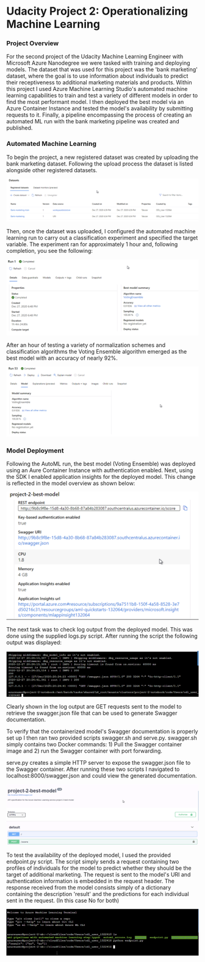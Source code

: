 # Udacity Project 2: Operationalizing Machine Learning

### Project Overview
For the second project of the Udacity Machine Learning Engineer with Microsoft Azure Nanodegree we were tasked with training and deploying models. The dataset that was used for this project was the 'bank marketing' dataset, where the goal is to use information about individuals to predict their receptiveness to additional marketing materials and products. Within this project I used Azure Machine Learning Studio's automated machine learning capabilities to train and test a variety of different models in order to find the most performant model. I then deployed the best model via an Azure Container Instance and tested the model's availability by submitting requests to it. Finally, a pipeline encompassing the process of creating an automated ML run with the bank marketing pipeline was created and published. 

### Automated Machine Learning
To begin the project, a new registered dataset was created by uploading the bank marketing dataset. Following the upload process the dataset is listed alongside other registered datasets.

![Registered dataset](/images/registered-dataset.png)

Then, once the dataset was uploaded, I configured the automated machine learning run to carry out a classification experiment and specified the target variable. The experiment ran for approximately 1 hour and, following completion, you see the following:

![AutoML completed](/images/completed-automl.png)

After an hour of testing a variety of normalization schemes and classification algorithms the Voting Ensemble algorithm emerged as the best model with an accuracy of nearly 92%.

![Best autoML model](/images/best-model.png)

### Model Deployment
Following the AutoML run, the best model (Voting Ensemble) was deployed using an Aure Container Instance with authentication enabled. Next, using the SDK I enabled application insights for the deployed model. This change is reflected in the model overview as shown below:

![Application Insights](/images/app-insights-best-model.png)

The next task was to check log output from the deployed model. This was done using the supplied logs.py script. After running the script the following output was displayed:

![Logs](/images/logging-py-output.png)

Clearly shown in the log output are GET requests sent to the model to retrieve the swagger.json file that can be used to generate Swagger documentation. 

To verify that the containerized model's Swagger documentation is properly set up I then ran two provided scripts swagger.sh and serve.py. swagger.sh simply contains two Docker commands: 1) Pull the Swagger container image and 2) run the Swagger container with port forwarding.

serve.py creates a simple HTTP server to expose the swagger.json file to the Swagger container. After running these two scripts I navigated to localhost:8000/swagger.json and could view the generated documentation.

![Swagger](/images/swagger-documentation.png)

To test the availability of the deployed model, I used the provided endpoint.py script. The script simply sends a request containing two profiles of individuals for the model to predict whether they should be the target of additional marketing. The request is sent to the model's URI and authentication information is embedded in the request header. The response received from the model consists simply of a dictionary containing the description 'result' and the predictions for each individual sent in the request. (In this case No for both)

![Predictions](/images/Model-response-json.png)
